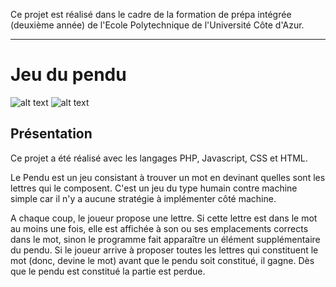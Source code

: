 Ce projet est réalisé dans le cadre de la formation de prépa intégrée (deuxième année) de l'Ecole Polytechnique de l'Université Côte d'Azur.
***
# Jeu du pendu
![alt text](https://github.com/JulienChoukroun/WEB/blob/master/Images/pageAccueil.PNG "Page d'accueil")
![alt text](https://github.com/JulienChoukroun/WEB/blob/master/Images/pageJeu.PNG "Page de jeu")
## Présentation
Ce projet a été réalisé avec les langages PHP, Javascript, CSS et HTML.

Le Pendu est un jeu consistant à trouver un mot en devinant quelles sont les lettres qui le composent. C'est un jeu du type humain contre machine simple car il n'y a aucune stratégie à implémenter côté machine.

A chaque coup, le joueur propose une lettre. Si cette lettre est dans le mot au moins une fois, elle est affichée à son ou ses emplacements corrects dans le mot, sinon le programme fait apparaître un élément supplémentaire du pendu. Si le joueur arrive à proposer toutes les lettres qui constituent le mot (donc, devine le mot) avant que le pendu soit constitué, il gagne. Dès que le pendu est constitué la partie est perdue.
